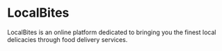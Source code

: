 # LocalBites
LocalBites is an online platform dedicated to bringing you the finest local delicacies through food delivery services.
